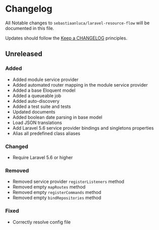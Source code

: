 # Changelog

All Notable changes to `sebastiaanluca/laravel-resource-flow` will be documented in this file.

Updates should follow the [Keep a CHANGELOG](http://keepachangelog.com/) principles.

##  Unreleased

### Added

- Added module service provider
- Added automated router mapping in the module service provider
- Added a base Eloquent model
- Added a queueable job
- Added auto-discovery
- Added a test suite and tests
- Updated documents
- Added boolean date parsing in base model
- Load JSON translations
- Add Laravel 5.6 service provider bindings and singletons properties
- Alias all predefined class aliases

### Changed

- Require Laravel 5.6 or higher

### Removed

- Removed service provider `registerListeners` method
- Removed empty `mapRoutes` method
- Removed empty `registerCommands` method
- Removed empty `bindRepositories` method

### Fixed

- Correctly resolve config file
